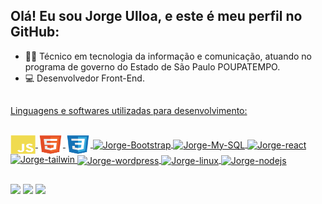 ## Olá! Eu sou Jorge Ulloa, e este é meu perfil no GitHub:

- 🧑‍💻 Técnico em tecnologia da informação e comunicação, atuando no programa de governo do Estado de São Paulo POUPATEMPO.
- 💻 Desenvolvedor Front-End.

<div align="center">
  <a href="https://github.com/UlloaJr">
</div>
  
  ##

  Linguagens e softwares utilizadas para desenvolvimento:
<div style="display: inline_block"><br>
  <img align="center" alt="Jorge-Js" height="30" width="40" src="https://raw.githubusercontent.com/devicons/devicon/master/icons/javascript/javascript-plain.svg">
  <img align="center" alt="Jorge-HTML" height="30" width="40" src="https://raw.githubusercontent.com/devicons/devicon/master/icons/html5/html5-original.svg">
  <img align="center" alt="Jorge-CSS" height="30" width="40" src="https://raw.githubusercontent.com/devicons/devicon/master/icons/css3/css3-original.svg">
  <img align="center" alt="Jorge-Bootstrap" height="40" width="40" src="https://cdn.jsdelivr.net/gh/devicons/devicon/icons/bootstrap/bootstrap-original.svg">
  <img align="center"  alt="Jorge-My-SQL" height="45" width="50" src="https://cdn.jsdelivr.net/gh/devicons/devicon/icons/mysql/mysql-original-wordmark.svg" />
  <img align="center"  alt="Jorge-react" height="45" width="50" src="https://cdn.jsdelivr.net/gh/devicons/devicon/icons/react/react-original-wordmark.svg" />
  <img lign="center" alt="Jorge-tailwin" height="45" width="55" src="https://cdn.jsdelivr.net/gh/devicons/devicon/icons/tailwindcss/tailwindcss-plain.svg" />
  <img align="center"  alt="Jorge-wordpress" height="45" width="50" src="https://cdn.jsdelivr.net/gh/devicons/devicon/icons/wordpress/wordpress-original.svg" />
  <img align="center" alt="Jorge-linux" height="45" width="55" src="https://cdn.jsdelivr.net/gh/devicons/devicon/icons/linux/linux-original.svg" />
  <img align="center" alt="Jorge-nodejs" height="45" width="55" src="https://cdn.jsdelivr.net/gh/devicons/devicon/icons/nodejs/nodejs-original-wordmark.svg" />
  </div>
  
  ##
 
<div> 
 
  <a href="https://www.instagram.com/ulloa.jorginho/" target="_blank"><img src="https://img.shields.io/badge/-Instagram-%23E4405F?style=for-the-badge&logo=instagram&logoColor=white" target="_blank"></a>
  <a href="https://www.linkedin.com/in/jorge-ulloa-6197a2227/" target="_blank"><img src="https://img.shields.io/badge/-LinkedIn-%230077B5?style=for-the-badge&logo=linkedin&logoColor=white" target="_blank"></a> 
  	<a href="https://www.twitch.tv/theonez1n" target="_blank"><img src="https://img.shields.io/badge/Twitch-9146FF?style=for-the-badge&logo=twitch&logoColor=white" target="_blank"></a>
  
</div>
